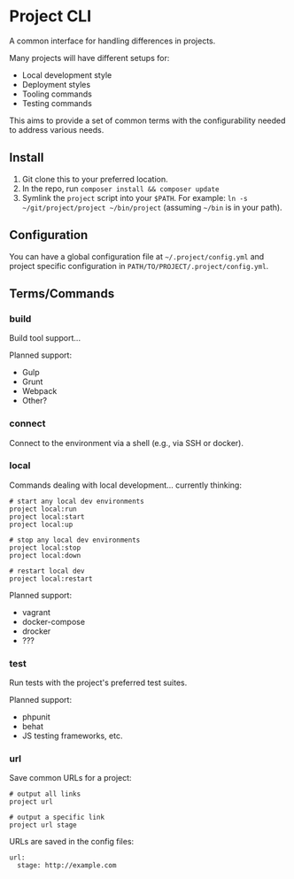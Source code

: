 # Project CLI

A common interface for handling differences in projects.

Many projects will have different setups for:

* Local development style
* Deployment styles
* Tooling commands
* Testing commands

This aims to provide a set of common terms with the configurability needed to address various needs.

## Install

1. Git clone this to your preferred location.
1. In the repo, run `composer install && composer update`
1. Symlink the `project` script into your `$PATH`. For example: `ln -s ~/git/project/project ~/bin/project` (assuming `~/bin` is in your path).

## Configuration

You can have a global configuration file at `~/.project/config.yml` and project specific configuration in `PATH/TO/PROJECT/.project/config.yml`.

## Terms/Commands

### build

Build tool support...

Planned support:

- Gulp
- Grunt
- Webpack
- Other?

### connect

Connect to the environment via a shell (e.g., via SSH or docker).

### local

Commands dealing with local development... currently thinking:

    # start any local dev environments
    project local:run
    project local:start
    project local:up

    # stop any local dev environments
    project local:stop
    project local:down

    # restart local dev
    project local:restart

Planned support:

- vagrant
- docker-compose
- drocker
- ???

### test

Run tests with the project's preferred test suites.

Planned support:

- phpunit
- behat
- JS testing frameworks, etc.

### url

Save common URLs for a project:

    # output all links
    project url

    # output a specific link
    project url stage

URLs are saved in the config files:

    url:
      stage: http://example.com
